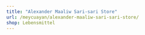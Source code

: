 ```yaml
---
title: "Alexander Maaliw Sari-sari Store"
url: /meycuayan/alexander-maaliw-sari-sari-store/
shop: Lebensmittel
---
```

